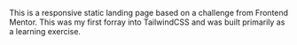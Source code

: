This is a responsive static landing page based on a challenge from Frontend Mentor. This was my first forray into TailwindCSS and was built primarily as a learning exercise.
